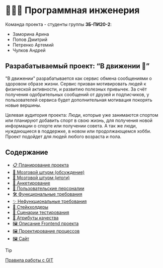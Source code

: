 # 👩🏻‍💻 Программная инженерия
Команда проекта - студенты группы **ЗБ-ПИ20-2**:
- Заморина Арина
- Попов Дмитрий
- Петренко Артемий
- Чулков Андрей
## Разрабатываемый проект: “В движении 👟”
"В движении" разрабатывается как сервис обмена сообщениями о здоровом образе жизни. Сервис призван мотивировать людей к физической активности,
и развитию полезных привычек. За счëт получения одобрительных сообщений от друзей и подписчиков, у пользователей сервиса будет дополнительная 
мотивация покорять новые вершины. 

Целевая аудитория проекта: Люди, которые уже занимаются спортом или планируют добавить спорт в свою жизнь, для получения новой информации о спорте или получении совета. А так же люди, нуждающиеся в поддержке, в новом или продолжающемся хобби. Проект подойдет для людей любого возраста и пола.
## Содержание
- [📋 Планирование проекта](<https://github.com/users/accidentalZero/projects/1>)  
- [🧠 Мозговой штурм (обсуждение)](<../../issues/2>)
- [🧠 Мозговой штурм (итоги)](</Brainstorm.md>)  
- [📝 Анкетирование](</Questionnaire.md>)  
- [👥 Пользовательские персоналии](</Personalities.md>)
- [🛠️ Функциональные требования](</FunctionalRequirements.md>)
- [✨ Нефункциональные требования](</NotFunctionalRequirements.md>)
- [👔 Стейкхолдеры](<Stakeholders.md>)
- [🔎 Сценарии тестирования](<TestCases.md>)
- [📐 Атрибуты качества](</QualityAttributes.md>)  
- [🖼️ Описание Frontend проекта](</Frontend.md>)
- [🖼️ Проектирование процессов](</Process.md>)
- [🖼️ Сайт ](</Site.md>)

> [!TIP]
> [Правила работы с GIT](</Git.md>)

